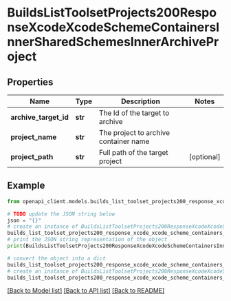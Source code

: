 # BuildsListToolsetProjects200ResponseXcodeXcodeSchemeContainersInnerSharedSchemesInnerArchiveProject


## Properties

Name | Type | Description | Notes
------------ | ------------- | ------------- | -------------
**archive_target_id** | **str** | The Id of the target to archive | 
**project_name** | **str** | The project to archive container name | 
**project_path** | **str** | Full path of the target project | [optional] 

## Example

```python
from openapi_client.models.builds_list_toolset_projects200_response_xcode_xcode_scheme_containers_inner_shared_schemes_inner_archive_project import BuildsListToolsetProjects200ResponseXcodeXcodeSchemeContainersInnerSharedSchemesInnerArchiveProject

# TODO update the JSON string below
json = "{}"
# create an instance of BuildsListToolsetProjects200ResponseXcodeXcodeSchemeContainersInnerSharedSchemesInnerArchiveProject from a JSON string
builds_list_toolset_projects200_response_xcode_xcode_scheme_containers_inner_shared_schemes_inner_archive_project_instance = BuildsListToolsetProjects200ResponseXcodeXcodeSchemeContainersInnerSharedSchemesInnerArchiveProject.from_json(json)
# print the JSON string representation of the object
print(BuildsListToolsetProjects200ResponseXcodeXcodeSchemeContainersInnerSharedSchemesInnerArchiveProject.to_json())

# convert the object into a dict
builds_list_toolset_projects200_response_xcode_xcode_scheme_containers_inner_shared_schemes_inner_archive_project_dict = builds_list_toolset_projects200_response_xcode_xcode_scheme_containers_inner_shared_schemes_inner_archive_project_instance.to_dict()
# create an instance of BuildsListToolsetProjects200ResponseXcodeXcodeSchemeContainersInnerSharedSchemesInnerArchiveProject from a dict
builds_list_toolset_projects200_response_xcode_xcode_scheme_containers_inner_shared_schemes_inner_archive_project_from_dict = BuildsListToolsetProjects200ResponseXcodeXcodeSchemeContainersInnerSharedSchemesInnerArchiveProject.from_dict(builds_list_toolset_projects200_response_xcode_xcode_scheme_containers_inner_shared_schemes_inner_archive_project_dict)
```
[[Back to Model list]](../README.md#documentation-for-models) [[Back to API list]](../README.md#documentation-for-api-endpoints) [[Back to README]](../README.md)


